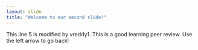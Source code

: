 ```yaml
---
layout: slide
title: "Welcome to our second slide!"
---
```

This line 5 is modified by vreddy1. This is a good learning peer review.
Use the left arrow to go back!
